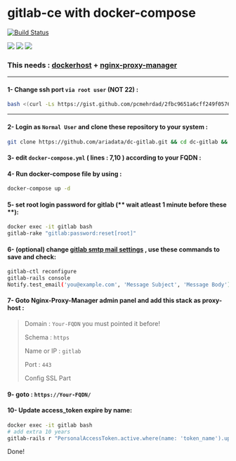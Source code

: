 # gitlab-ce with docker-compose
[![Build Status](https://files.ariadata.co/file/ariadata_logo.png)](https://ariadata.co)

![](https://img.shields.io/github/stars/ariadata/dc-gitlab.svg)
![](https://img.shields.io/github/watchers/ariadata/dc-gitlab.svg)
![](https://img.shields.io/github/forks/ariadata/dc-gitlab.svg)

### This needs : [dockerhost](https://github.com/ariadata/dockerhost-sh) + [nginx-proxy-manager](https://github.com/ariadata/dc-nginxproxymanager)

---
#### 1- Change ssh port `via root user` (NOT 22) :
```sh
bash <(curl -Ls https://gist.github.com/pcmehrdad/2fbc9651a6cff249f0576b784fdadef0/raw)
```
---
#### 2- Login as `Normal User` and clone these repository to your system :
```sh
git clone https://github.com/ariadata/dc-gitlab.git && cd dc-gitlab && rm -rf .git
```
#### 3- edit `docker-compose.yml` ( lines : 7,10 ) according to your FQDN :
#### 4- Run docker-compose file by using :
```sh
docker-compose up -d
```
#### 5- set root login password for gitlab (** wait atleast 1 minute before these **):
```sh
docker exec -it gitlab bash
gitlab-rake "gitlab:password:reset[root]"
```
#### 6- (optional) change [gitlab smtp mail settings](https://docs.gitlab.com/omnibus/settings/smtp.html) , use these commands to save and check:
```sh
gitlab-ctl reconfigure
gitlab-rails console
Notify.test_email('you@example.com', 'Message Subject', 'Message Body').deliver_now
```
#### 7- Goto Nginx-Proxy-Manager admin panel and add this stack as proxy-host :
> Domain : `Your-FQDN` you must pointed it before!
> 
> Schema : `https`
> 
> Name or IP : `gitlab`
> 
> Port : `443`
>
> Config SSL Part

#### 9- goto : `https://Your-FQDN/`

#### 10- Update access_token expire by name:
```sh
docker exec -it gitlab bash
# add extra 10 years
gitlab-rails r "PersonalAccessToken.active.where(name: 'token_name').update_all(expires_at: 10.year.from_now)"
```

Done!


